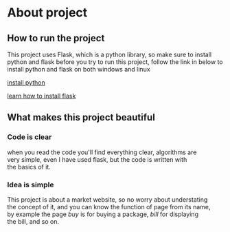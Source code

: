 # About project  

## How to run the project    
This project uses Flask, which is a python library, 
so make sure to install python and flask before you
try to run this project, follow the link in below to
install python and flask on both windows and linux   

[install python](https://www.python.org/downloads/)    

[learn how to install flask](https://phoenixnap.com/kb/install-flask)   

## What makes this project beautiful   
### Code is clear
when you read the code you'll find everything clear, algorithms are   
very simple, even I have used flask, but the code is written with   
the basics of it.   

### Idea is simple  
This project is about a market website, so no worry about understating    
the concept of it, and you can know the function of page from its name,  
by example the page *buy* is for buying a package, *bill* for displaying   
the bill, and so on.  


